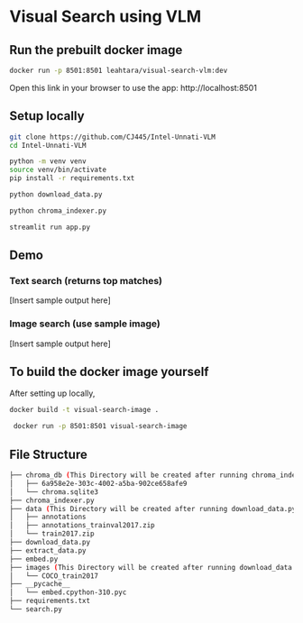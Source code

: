 # Visual Search using VLM

## Run the prebuilt docker image

```bash 
docker run -p 8501:8501 leahtara/visual-search-vlm:dev
```
Open this link in your browser to use the app: http://localhost:8501

## Setup locally

```bash
git clone https://github.com/CJ445/Intel-Unnati-VLM
cd Intel-Unnati-VLM
```

```bash
python -m venv venv
source venv/bin/activate
pip install -r requirements.txt
```

```bash
python download_data.py
```

```bash
python chroma_indexer.py
```

```bash
streamlit run app.py
```

## Demo
### Text search (returns top matches)
[Insert sample output here]
### Image search (use sample image)
[Insert sample output here]


## To build the docker image yourself
 After setting up locally,
```bash
docker build -t visual-search-image .
```

```bash
 docker run -p 8501:8501 visual-search-image

```

## File Structure
```bash
├── chroma_db (This Directory will be created after running chroma_indexer.py)
│   ├── 6a958e2e-303c-4002-a5ba-902ce658afe9
│   └── chroma.sqlite3
├── chroma_indexer.py
├── data (This Directory will be created after running download_data.py)
│   ├── annotations
│   ├── annotations_trainval2017.zip
│   └── train2017.zip
├── download_data.py
├── extract_data.py
├── embed.py
├── images (This Directory will be created after running download_data.py)
│   └── COCO_train2017
├── __pycache__
│   └── embed.cpython-310.pyc
├── requirements.txt
└── search.py
```
